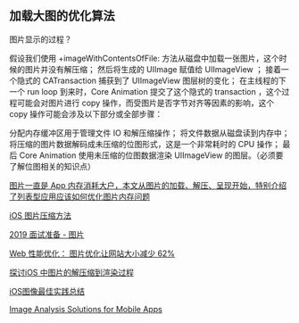 ## 加载大图的优化算法


图片显示的过程？

假设我们使用 +imageWithContentsOfFile: 方法从磁盘中加载一张图片，这个时候的图片并没有解压缩；
然后将生成的 UIImage 赋值给 UIImageView ；
接着一个隐式的 CATransaction 捕获到了 UIImageView 图层树的变化；
在主线程的下一个 run loop 到来时，Core Animation 提交了这个隐式的 transaction ，这个过程可能会对图片进行 copy 操作，而受图片是否字节对齐等因素的影响，这个 copy 操作可能会涉及以下部分或全部步骤：

分配内存缓冲区用于管理文件 IO 和解压缩操作；
将文件数据从磁盘读到内存中；
将压缩的图片数据解码成未压缩的位图形式，这是一个非常耗时的 CPU 操作；
最后 Core Animation 使用未压缩的位图数据渲染 UIImageView 的图层。（必须要了解位图相关的知识点）



















[图片一直是 App 内存消耗大户，本文从图片的加载、解压、呈现开始，特别介绍了列表型应用应该如何优化图片内存问题]( https://www.swiftjectivec.com/optimizing-images/)

[iOS 图片压缩方法](https://juejin.im/post/5c35b38951882524bb0b28cc)

[2019 面试准备 - 图片](https://juejin.im/post/5c7e7b4e6fb9a049ef275572)

[Web 性能优化： 图片优化让网站大小减少 62%](https://blog.fundebug.com/2019/03/06/how-to-minimize-image-to-optimize-web-performance/)

[探讨iOS 中图片的解压缩到渲染过程](https://www.jianshu.com/p/72dd074728d8?utm_source=desktop&utm_medium=timeline)

[iOS图像最佳实践总结](https://juejin.im/post/5c84bd676fb9a049e702ecd8)

[Image Analysis Solutions for Mobile Apps](https://www.netguru.co/codestories/image-analysis-solutions-for-mobile-apps)
 





 







































